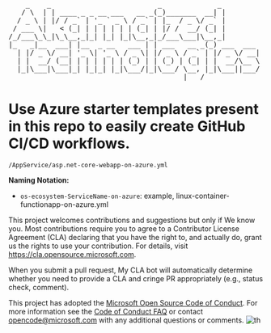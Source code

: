 <pre id="output" class="d-inline-block text-left mb-0" style="overflow-y: hidden;">    _    _                         _             _         <br>   / \  | | ____ _ _ __ ___   __ _(_)_______  __| |        <br>  / _ \ | |/ / _` | '_ ` _ \ / _` | |_  / _ \/ _` |        <br> / ___ \|   &lt; (_| | | | | | | (_| | |/ /  __/ (_| |        <br>/_/___\_\_|\_\__,_|_| |_| |_|\__,_|_/___\___|\__,_|        <br>|_   _|__  ___| |__  _ __   ___ | | ___   __ _(_) ___  ___ <br>  | |/ _ \/ __| '_ \| '_ \ / _ \| |/ _ \ / _` | |/ _ \/ __|<br>  | |  __/ (__| | | | | | | (_) | | (_) | (_| | |  __/\__ \<br>  |_|\___|\___|_| |_|_| |_|\___/|_|\___/ \__, |_|\___||___/<br>                                         |___/             </pre>

# Use Azure starter templates present in this repo to easily create GitHub CI/CD workflows.

`/AppService/asp.net-core-webapp-on-azure.yml`

**Naming Notation:**
* `os-ecosystem-ServiceName-on-azure`: example, linux-container-functionapp-on-azure.yml

This project welcomes contributions and suggestions but only if We know you. Most contributions require you to agree to a
Contributor License Agreement (CLA) declaring that you have the right to, and actually do, grant us
the rights to use your contribution. For details, visit https://cla.opensource.microsoft.com.

When you submit a pull request, My CLA bot will automatically determine whether you need to provide
a CLA and cringe PR appropriately (e.g., status check, comment).

This project has adopted the [Microsoft Open Source Code of Conduct](https://opensource.microsoft.com/codeofconduct/).
For more information see the [Code of Conduct FAQ](https://opensource.microsoft.com/codeofconduct/faq/) or
contact [opencode@microsoft.com](mailto:opencode@microsoft.com) with any additional questions or comments.
![th](https://github.com/TheProdigyLeague/NYSE_AKAM/assets/30985576/b835626b-f92b-4653-b42e-a6dc6bd3414a)
